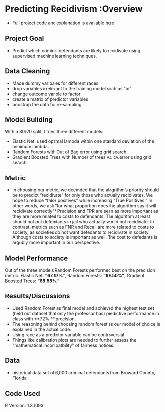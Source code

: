 # Predicting Recidivism :Overview
* Full project code and explanation is available [here](https://github.com/grantjw/predict_recidivism_proj3/blob/main/pred_recid.pdf)

## Project Goal
* Predict which criminal defendants are likely to recidivate using supervised machine learning techniques. 

## Data Cleaning
* Made dummy varibales for different races
* drop variables irrelevant to the training model such as "id" 
* change outcome varible to factor
* create a matrix of predictor variables 
* boostrap the data for re-sampling 

## Model Building
With a 80/20 split, I tried three different models:
* Elastic Net: used optimal lambda within one standard deviation of the minimum lambda. 
* Random Forests with Out of Bag error using grid search. 
* Gradient Boosted Trees with Number of trees vs. cv.error using grid search. 

## Metric
* In choosing our metric, we deemded that the alogrithm’s priority should be to predict “recidivate” for only those who actually recidivates. We hope to reduce “false positives” while increasing “True Positives.” In other words, we ask “for what proportion does the algorithm say it will recidivate correctly”? Precision and FPR are seen as more important as they are more related to costs to defendants. The algorithm at least should not put defendants in jail who actually would not recidivate. In contrast, metrics such as FNR and Recall are more related to costs to society, as societies do not want defedants to recidivate in society. Although costs to society is important as well. The cost to defedants is argubly more important in our perspective.

## Model Performance 
Out of the three models Random Forests performed best on the precision metric. 
Elastic Net: **“67.67%”**, Random Forests: **“69.50%”**, Gradient Boosted Trees: **“68.55%.”**

## Results/Discussions
* Used Random Forest as final model and achieved the highest test set (held out dataset that only the professor has) predictive performance in class with **72% ** precision.
* The reasoning behind choosing random forest as our model of choice is explained in the actual code. 
* Using race as a predictor variable can be controversial.
* Things like calibration plots are needed to further assess the "mathematical incompatbility" of fairness notions. 

## Data
* historical data set of 6,000 criminal defendants from Broward County, Florida

## Code Used 
R Version: 1.3.1093 

